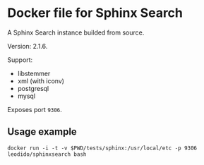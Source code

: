 Docker file for Sphinx Search
=============================

A Sphinx Search instance builded from source.

Version: 2.1.6.

Support:
 - libstemmer
 - xml (with iconv)
 - postgresql
 - mysql

Exposes port `9306`.

## Usage example

```
docker run -i -t -v $PWD/tests/sphinx:/usr/local/etc -p 9306 leodido/sphinxsearch bash
```
